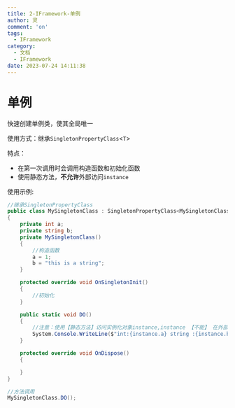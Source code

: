 ```yaml
---
title: 2-IFramework-单例
author: 灵
comment: 'on'
tags:
  - IFramework
category:
  - 文档
  - IFramework
date: 2023-07-24 14:11:38
---
```

# 单例
快速创建单例类，使其全局唯一

使用方式：继承`SingletonPropertyClass`&lt;`T`&gt;

特点：
* 在第一次调用时会调用构造函数和初始化函数
* 使用静态方法，**不允许**外部访问`instance`

使用示例:
``` csharp
//继承SingletonPropertyClass
public class MySingletonClass : SingletonPropertyClass<MySingletonClass>
{
    private int a;
    private string b;
    private MySingletonClass()
    {
        //构造函数
        a = 1;
        b = "this is a string";
    }

    protected override void OnSingletonInit()
    {
        //初始化
    }

    public static void DO()
    {
        //注意：使用【静态方法】访问实例化对象instance,instance 【不能】 在外部访问
        System.Console.WriteLine($"int:{instance.a} string :{instance.b}");
    }

    protected override void OnDispose()
    {

    }
}

//方法调用
MySingletonClass.DO();
```